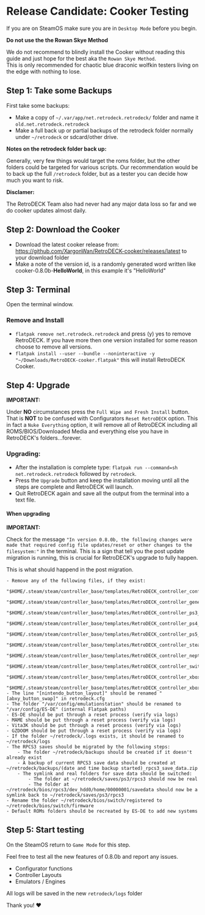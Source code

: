 # Release Candidate: Cooker Testing

If you are on SteamOS make sure you are in `Desktop Mode` before you begin.

**Do not use the the Rowan Skye Method**

We do not recommend to blindly install the Cooker without reading this guide and just hope for the best aka the `Rowan Skye Method`. <br>
This is only recommended for chaotic blue draconic wolfkin testers living on the edge with nothing to lose.

## Step 1: Take some Backups

First take some backups:

- Make a copy of `~/.var/app/net.retrodeck.retrodeck/` folder and name it `old.net.retrodeck.retrodeck`
- Make a full back up or partial backups of the retrodeck folder normally under `~/retrodeck` or sdcard/other drive.

**Notes on the retrodeck folder back up:**

Generally, very few things would target the roms folder, but the other folders could be targeted for various scripts. Our recommendation would be to back up the full `/retrodeck` folder, but as a tester you can decide how much you want to risk.

**Disclamer:**

The RetroDECK Team also had never had any major data loss so far and we do cooker updates almost daily.

## Step 2: Download the Cooker

- Download the latest cooker release from: https://github.com/XargonWan/RetroDECK-cooker/releases/latest to your download folder
- Make a note of the version id, is a randomly generated word written like cooker-0.8.0b-**HelloWorld**, in this example it's "HelloWorld"

## Step 3: Terminal

Open the terminal window.

### Remove and Install

- `flatpak remove net.retrodeck.retrodeck` and press (y) yes to remove RetroDECK. If you have more then one version installed for some reason choose to remove all versions.
- `flatpak install --user --bundle --noninteractive -y "~/Downloads/RetroDECK-cooker.flatpak"` this will install RetroDECK Cooker.

## Step 4: Upgrade

**IMPORTANT:**

Under **NO** circumstances press the `Full Wipe and Fresh Install` button. That is **NOT** to be confused with Configurators `Reset RetroDECK` option. This in fact a `Nuke Everything` option, it will remove all of RetroDECK including all ROMS/BIOS/Downloaded Media and everything else you have in RetroDECK's folders...forever.

### Upgrading:

- After the installation is complete type:  `flatpak run --command=sh net.retrodeck.retrodeck` followed by `retrodeck`.
- Press the `Upgrade` button and keep the installation moving until all the steps are complete and RetroDECK will launch.
- Quit RetroDECK again and save all the output from the terminal into a text file.

#### When upgrading

**IMPORTANT:**

Check for the message `"In version 0.8.0b, the following changes were made that required config file updates/reset or other changes to the filesystem:"` in the terminal. This is a sign that tell you the post update migration is running, this is crucial for RetroDECK's upgrade to fully happen.

This is what should happend in the post migration.

```
- Remove any of the following files, if they exist:
	"$HOME/.steam/steam/controller_base/templates/RetroDECK_controller_config.vdf"
    "$HOME/.steam/steam/controller_base/templates/RetroDECK_controller_generic_standard.vdf"
    "$HOME/.steam/steam/controller_base/templates/RetroDECK_controller_ps3_dualshock3.vdf"
    "$HOME/.steam/steam/controller_base/templates/RetroDECK_controller_ps4_dualshock4.vdf"
    "$HOME/.steam/steam/controller_base/templates/RetroDECK_controller_ps5_dualsense.vdf"
    "$HOME/.steam/steam/controller_base/templates/RetroDECK_controller_steam_controller_gordon.vdf"
    "$HOME/.steam/steam/controller_base/templates/RetroDECK_controller_neptune.vdf"
    "$HOME/.steam/steam/controller_base/templates/RetroDECK_controller_switch_pro.vdf"
    "$HOME/.steam/steam/controller_base/templates/RetroDECK_controller_xbox360.vdf"
	"$HOME/.steam/steam/controller_base/templates/RetroDECK_controller_xboxone.vdf"
- The line "[nintendo_button_layout]" should be renamed "[abxy_button_swap]" in retrodeck.cfg
- The folder "/var/config/emulationstation" should be renamed to "/var/config/ES-DE" (internal Flatpak paths)
- ES-DE should be put through a reset process (verify via logs)
- MAME should be put through a reset process (verify via logs)
- Vita3K should be put through a reset process (verify via logs)
- GZDOOM should be put through a reset process (verify via logs)
- If the folder ~/retrodeck/.logs exists, it should be renamed to ~/retrodeck/logs
- The RPCS3 saves should be migrated by the following steps:
	- The folder ~/retrodeck/backups should be created if it doesn't already exist
	- A backup of current RPCS3 save data should be created at ~/retrodeck/backups/(date and time backup started)_rpcs3_save_data.zip
	- The symlink and real folders for save data should be switched:
		- The folder at ~/retrodeck/saves/ps3/rpcs3 should now be real
		- The folder at ~/retrodeck/bios/rpcs3/dev_hdd0/home/00000001/savedata should now be a symlink back to ~/retrodeck/saves/ps3/rpcs3
- Rename the folder ~/retrodeck/bios/switch/registered to ~/retrodeck/bios/switch/firmware
- Default ROMs folders should be recreated by ES-DE to add new systems
```

## Step 5: Start testing

On the SteamOS return to `Game Mode` for this step.

Feel free to test all the new features of 0.8.0b and report any issues.

- Configurator functions
- Controller Layouts
- Emulators / Engines

All logs will be saved in the new `retrodeck/logs` folder

Thank you! ❤️
